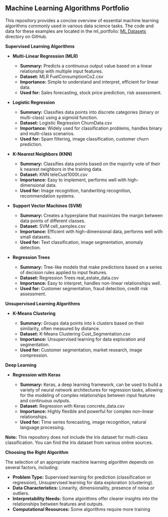 ## Machine Learning Algorithms Portfolio

This repository provides a concise overview of essential machine learning algorithms commonly used in various data science tasks. The code and data for these examples are located in the ml_portfolio: [ML Datasets](https://github.com/ericyoc/ml_portfolio/tree/main/ml_data) directory on GitHub.

**Supervised Learning Algorithms**

* **Multi-Linear Regression (MLR)**

  * **Summary:** Predicts a continuous output value based on a linear relationship with multiple input features.
  * **Dataset:** MLR FuelConsumptionCo2.csv
  * **Importance:** Simple to understand and interpret, efficient for linear data.
  * **Used for:** Sales forecasting, stock price prediction, risk assessment.

* **Logistic Regression**

  * **Summary:** Classifies data points into discrete categories (binary or multi-class) using a sigmoid function.
  * **Dataset:** Logistic Regression ChurnData.csv
  * **Importance:** Widely used for classification problems, handles binary and multi-class scenarios.
  * **Used for:** Spam filtering, image classification, customer churn prediction.

* **K-Nearest Neighbors (KNN)**

  * **Summary:** Classifies data points based on the majority vote of their k nearest neighbors in the training data.
  * **Dataset:** KNN teleCust1000t.csv
  * **Importance:** Easy to implement, performs well with high-dimensional data.
  * **Used for:** Image recognition, handwriting recognition, recommendation systems.

* **Support Vector Machines (SVM)**

  * **Summary:** Creates a hyperplane that maximizes the margin between data points of different classes.
  * **Dataset:** SVM cell_samples.csv
  * **Importance:** Efficient with high-dimensional data, performs well with small datasets.
  * **Used for:** Text classification, image segmentation, anomaly detection.

* **Regression Trees**

  * **Summary:** Tree-like models that make predictions based on a series of decision rules applied to input features.
  * **Dataset:** Regression Trees real_estate_data.csv
  * **Importance:** Easy to interpret, handles non-linear relationships well.
  * **Used for:** Customer segmentation, fraud detection, credit risk assessment.

**Unsupervised Learning Algorithms**

* **K-Means Clustering**

  * **Summary:** Groups data points into k clusters based on their similarity, often measured by distance.
  * **Dataset:** K-Means Clustering Cust_Segmentation.csv
  * **Importance:** Unsupervised learning for data exploration and segmentation.
  * **Used for:** Customer segmentation, market research, image compression.

**Deep Learning**

* **Regression with Keras**

  * **Summary:** Keras, a deep learning framework, can be used to build a variety of neural network architectures for regression tasks, allowing for the modeling of complex relationships between input features and continuous outputs.
  * **Dataset:** Regression with Keras concrete_data.csv
  * **Importance:** Highly flexible and powerful for complex non-linear relationships.
  * **Used for:** Time series forecasting, image recognition, natural language processing.

**Note:** This repository does not include the Iris dataset for multi-class classification. You can find the Iris dataset from various online sources.

**Choosing the Right Algorithm**

The selection of an appropriate machine learning algorithm depends on several factors, including:

* **Problem Type:** Supervised learning for prediction (classification or regression), Unsupervised learning for data exploration (clustering).
* **Data Characteristics:** Linearity, dimensionality, presence of noise or outliers.
* **Interpretability Needs:** Some algorithms offer clearer insights into the relationships between features and outputs.
* **Computational Resources:** Some algorithms require more training
